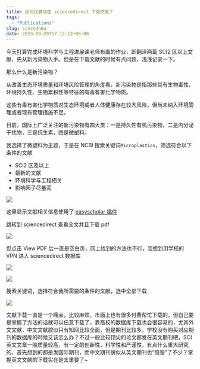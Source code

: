 ```yaml
---
title: 如何优雅地在 sciencedirect 下载文献？
tags:
  - "Publications"
slug: scnredh8u
date: 2023-09-20T17:12:12+08:00
---
```


今天打算完成环境科学与工程进展课老师布置的作业，即翻译两篇 SCI2 区以上文献，先从新污染物入手。但是在下载文献的时候有点问题，浅浅记录一下。

<!--more-->

那么什么是新污染物？

从改善生态环境质量和环境风险管理的角度看，新污染物是指那些具有生物毒性、环境持久性、生物累积性等特征的有毒有害化学物质。

这些有毒有害化学物质对生态环境或者人体健康存在较大风险，但尚未纳入环境管理或者现有管理措施不足。

目前，国际上广泛关注的新污染物有四大类：一是持久性有机污染物，二是内分泌干扰物，三是抗生素，四是微塑料。

我选择了微塑料为主题，于是在 NCBI 搜索关键词`Microplastics`，筛选符合以下条件的文献

- SCI2 区及以上
- 最新的文献
- 环境科学与工程相关
- 影响因子尽量高

![](https://jihulab.com/UncleCAT4/static/-/raw/main/blog/2023092017194.png)

这里显示文献相关信息使用了 [easyscholar 插件](https://www.easyscholar.cc/)

跳转到 sciencedirect 查看全文并且下载 pdf

![](https://jihulab.com/UncleCAT4/static/-/raw/main/blog/20230920172154.png)

但点击 View PDF 后一直是空白页，网上找到的方法也不行，我想到用学校的 VPN 进入 sciencedirect 数据库

![](https://jihulab.com/UncleCAT4/static/-/raw/main/blog/20230920172358.png)

![](https://jihulab.com/UncleCAT4/static/-/raw/main/blog/20230920172451.png)

搜索关键词，选择符合我所需要的条件的文献，选中全部下载

![](https://jihulab.com/UncleCAT4/static/-/raw/main/blog/2023092017264.png)

文献下载一直是一个痛点，比较麻烦，市面上也有很多付费帮忙下载的，但自己要是掌握了方法的话就可以任意下载了，靠高校的数据库下载也会很容易的，尤其外文文献，中文文献貌似只有知网比较全面，但是期刊比较多，学校没有购买对应期刊的数据库的时候又该怎么办？不过一般比较顶尖的论文都发在英文期刊吧，SCI 英文文章一般质量较高，有一定的创新性，科学性和严谨性，有点什么重大研究的，首先想到的都是发国际期刊，而中文期刊貌似从英文期刊也“借鉴”了不少？掌握英文文献的下载实在是太重要了~